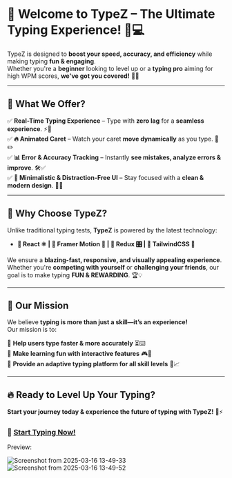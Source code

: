 # 🚀 Welcome to **TypeZ** – The Ultimate Typing Experience! 🎯💻  

TypeZ is designed to **boost your speed, accuracy, and efficiency** while making typing **fun & engaging**.  
Whether you're a **beginner** looking to level up or a **typing pro** aiming for high WPM scores, **we've got you covered!** 🎯🔥  

---

## 🎯 What We Offer?  

✅ **Real-Time Typing Experience** – Type with **zero lag** for a **seamless experience**. ⚡💨  
✅ **🔥 Animated Caret** – Watch your caret **move dynamically** as you type. 👀✏️  
✅ **📊 Error & Accuracy Tracking** – Instantly **see mistakes, analyze errors & improve**. 🛠️✅  
✅ **🧘 Minimalistic & Distraction-Free UI** – Stay focused with a **clean & modern design**. 🌿✨  

---

## 🚀 Why Choose **TypeZ**?  

Unlike traditional typing tests, **TypeZ** is powered by the latest technology:  

- **🔹 React ⚛️ | 🔹 Framer Motion 🎥 | 🔹 Redux 🎛️ | 🔹 TailwindCSS 🎨**  

We ensure a **blazing-fast, responsive, and visually appealing experience**.  
Whether you're **competing with yourself** or **challenging your friends**, our goal is to make typing **FUN & REWARDING**. 🏆💡  

---

## 🎯 **Our Mission**  

We believe **typing is more than just a skill—it’s an experience!**  
Our mission is to:  

🔹 **Help users type faster & more accurately** ⏳⌨️  
🔹 **Make learning fun with interactive features** 🎮📝  
🔹 **Provide an adaptive typing platform for all skill levels** 🚀📈  

---

## 🔥 Ready to **Level Up Your Typing?**  

**Start your journey today & experience the future of typing with TypeZ!** 🎯⚡  

### 🚀 **[Start Typing Now!](#)**  


Preview:


![Screenshot from 2025-03-16 13-49-33](https://github.com/user-attachments/assets/c08d3fc8-cbdf-4116-83e7-e838302233fa)
![Screenshot from 2025-03-16 13-49-52](https://github.com/user-attachments/assets/21069364-023d-44ba-baab-39f21c491c97)
